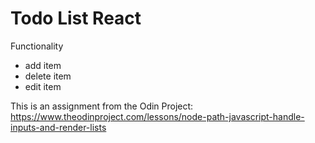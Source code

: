 # Todo List React

Functionality
* add item
* delete item
* edit item

This is an assignment from the Odin Project: https://www.theodinproject.com/lessons/node-path-javascript-handle-inputs-and-render-lists